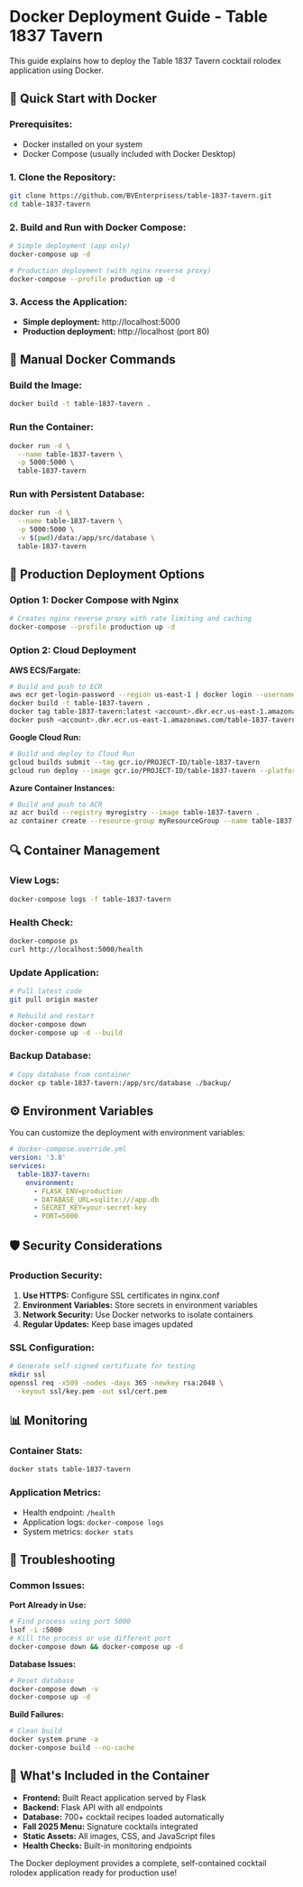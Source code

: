 # Docker Deployment Guide - Table 1837 Tavern

This guide explains how to deploy the Table 1837 Tavern cocktail rolodex application using Docker.

## 🐳 **Quick Start with Docker**

### **Prerequisites:**
- Docker installed on your system
- Docker Compose (usually included with Docker Desktop)

### **1. Clone the Repository:**
```bash
git clone https://github.com/BVEnterprisess/table-1837-tavern.git
cd table-1837-tavern
```

### **2. Build and Run with Docker Compose:**
```bash
# Simple deployment (app only)
docker-compose up -d

# Production deployment (with nginx reverse proxy)
docker-compose --profile production up -d
```

### **3. Access the Application:**
- **Simple deployment:** http://localhost:5000
- **Production deployment:** http://localhost (port 80)

## 🔧 **Manual Docker Commands**

### **Build the Image:**
```bash
docker build -t table-1837-tavern .
```

### **Run the Container:**
```bash
docker run -d \
  --name table-1837-tavern \
  -p 5000:5000 \
  table-1837-tavern
```

### **Run with Persistent Database:**
```bash
docker run -d \
  --name table-1837-tavern \
  -p 5000:5000 \
  -v $(pwd)/data:/app/src/database \
  table-1837-tavern
```

## 🚀 **Production Deployment Options**

### **Option 1: Docker Compose with Nginx**
```bash
# Creates nginx reverse proxy with rate limiting and caching
docker-compose --profile production up -d
```

### **Option 2: Cloud Deployment**

**AWS ECS/Fargate:**
```bash
# Build and push to ECR
aws ecr get-login-password --region us-east-1 | docker login --username AWS --password-stdin <account>.dkr.ecr.us-east-1.amazonaws.com
docker build -t table-1837-tavern .
docker tag table-1837-tavern:latest <account>.dkr.ecr.us-east-1.amazonaws.com/table-1837-tavern:latest
docker push <account>.dkr.ecr.us-east-1.amazonaws.com/table-1837-tavern:latest
```

**Google Cloud Run:**
```bash
# Build and deploy to Cloud Run
gcloud builds submit --tag gcr.io/PROJECT-ID/table-1837-tavern
gcloud run deploy --image gcr.io/PROJECT-ID/table-1837-tavern --platform managed
```

**Azure Container Instances:**
```bash
# Build and push to ACR
az acr build --registry myregistry --image table-1837-tavern .
az container create --resource-group myResourceGroup --name table-1837-tavern --image myregistry.azurecr.io/table-1837-tavern:latest
```

## 🔍 **Container Management**

### **View Logs:**
```bash
docker-compose logs -f table-1837-tavern
```

### **Health Check:**
```bash
docker-compose ps
curl http://localhost:5000/health
```

### **Update Application:**
```bash
# Pull latest code
git pull origin master

# Rebuild and restart
docker-compose down
docker-compose up -d --build
```

### **Backup Database:**
```bash
# Copy database from container
docker cp table-1837-tavern:/app/src/database ./backup/
```

## ⚙️ **Environment Variables**

You can customize the deployment with environment variables:

```yaml
# docker-compose.override.yml
version: '3.8'
services:
  table-1837-tavern:
    environment:
      - FLASK_ENV=production
      - DATABASE_URL=sqlite:///app.db
      - SECRET_KEY=your-secret-key
      - PORT=5000
```

## 🛡️ **Security Considerations**

### **Production Security:**
1. **Use HTTPS:** Configure SSL certificates in nginx.conf
2. **Environment Variables:** Store secrets in environment variables
3. **Network Security:** Use Docker networks to isolate containers
4. **Regular Updates:** Keep base images updated

### **SSL Configuration:**
```bash
# Generate self-signed certificate for testing
mkdir ssl
openssl req -x509 -nodes -days 365 -newkey rsa:2048 \
  -keyout ssl/key.pem -out ssl/cert.pem
```

## 📊 **Monitoring**

### **Container Stats:**
```bash
docker stats table-1837-tavern
```

### **Application Metrics:**
- Health endpoint: `/health`
- Application logs: `docker-compose logs`
- System metrics: `docker stats`

## 🔧 **Troubleshooting**

### **Common Issues:**

**Port Already in Use:**
```bash
# Find process using port 5000
lsof -i :5000
# Kill the process or use different port
docker-compose down && docker-compose up -d
```

**Database Issues:**
```bash
# Reset database
docker-compose down -v
docker-compose up -d
```

**Build Failures:**
```bash
# Clean build
docker system prune -a
docker-compose build --no-cache
```

## 📝 **What's Included in the Container**

- **Frontend:** Built React application served by Flask
- **Backend:** Flask API with all endpoints
- **Database:** 700+ cocktail recipes loaded automatically
- **Fall 2025 Menu:** Signature cocktails integrated
- **Static Assets:** All images, CSS, and JavaScript files
- **Health Checks:** Built-in monitoring endpoints

The Docker deployment provides a complete, self-contained cocktail rolodex application ready for production use!

